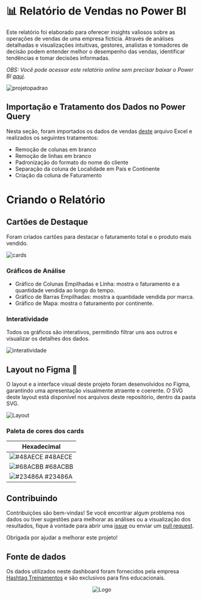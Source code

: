 # 📊 Relatório de Vendas no Power BI

Este relatório foi elaborado para oferecer insights valiosos sobre as operações de vendas de uma empresa fictícia. Através de análises detalhadas e visualizações intuitivas, gestores, analistas e tomadores de decisão podem entender melhor o desempenho das vendas, identificar tendências e tomar decisões informadas.

*OBS: Você pode acessar este relatório online sem precisar baixar o Power BI [aqui](https://app.powerbi.com/view?r=eyJrIjoiZDM3OGFjNTgtMDlhMi00ZmJiLTk3ZWEtM2EzMGYzZjFjYTAyIiwidCI6ImMzMDM2NTdiLWUzMDYtNGYzNi05OWUxLTc5ZDg3Yzg3NTQ4NiJ9).*

![projetopadrao](https://github.com/manuggetts/Relatorio_PBI/assets/141872152/a8402329-870b-400d-b4e1-206f6bbe6205)

## Importação e Tratamento dos Dados no Power Query

Nesta seção, foram importados os dados de vendas [deste](https://github.com/manuggetts/Relatorio_PBI/files/15002505/Vendas.xlsx) arquivo Excel e realizados os seguintes tratamentos:

- Remoção de colunas em branco
- Remoção de linhas em branco
- Padronização do formato do nome do cliente
- Separação da coluna de Localidade em País e Continente
- Criação da coluna de Faturamento

# Criando o Relatório

## Cartões de Destaque

Foram criados cartões para destacar o faturamento total e o produto mais vendido.

![cards](https://github.com/manuggetts/Relatorio_PBI/assets/141872152/f1984728-c62a-4197-bf2a-1d687f7fecc2)

### Gráficos de Análise

- Gráfico de Colunas Empilhadas e Linha: mostra o faturamento e a quantidade vendida ao longo do tempo.
- Gráfico de Barras Empilhadas: mostra a quantidade vendida por marca.
- Gráfico de Mapa: mostra o faturamento por continente.

### Interatividade

Todos os gráficos são interativos, permitindo filtrar uns aos outros e visualizar os detalhes dos dados.

![interatividade](https://github.com/manuggetts/Relatorio_PBI/assets/141872152/42f797cf-41d4-4ddb-9cea-fd806c99db76)

## Layout no Figma 🎨

O layout e a interface visual deste projeto foram desenvolvidos no Figma, garantindo uma apresentação visualmente atraente e coerente.
O SVG deste layout está disponível nos arquivos deste repositório, dentro da pasta SVG.

![Layout](https://github.com/manuggetts/Relatorio_PBI/assets/141872152/ed8e95f1-dcc7-4483-bbee-b39d5ce55db3)

### Paleta de cores dos cards

Hexadecimal                                                      |
---------------------------------------------------------------- |
![#48AECE](https://via.placeholder.com/10/48AECE?text=+) #48AECE |
![#68ACBB](https://via.placeholder.com/10/68ACBB?text=+) #68ACBB |
![#23486A](https://via.placeholder.com/10/23486A?text=+) #23486A |

## Contribuindo

Contribuições são bem-vindas! Se você encontrar algum problema nos dados ou tiver sugestões para melhorar as análises ou a visualização dos resultados, fique à vontade para abrir uma [issue](https://github.com/manuggetts/Relatorio_PBI/issues) ou enviar um [pull request](https://github.com/manuggetts/Relatorio_PBI/pulls). 

Obrigada por ajudar a melhorar este projeto!

## Fonte de dados

Os dados utilizados neste dashboard foram fornecidos pela empresa [Hashtag Treinamentos](https://www.hashtagtreinamentos.com) e são exclusivos para fins educacionais.

<p align="center">
  <img src="https://www.hashtagtreinamentos.com/wp-content/uploads/2022/05/Logo-Hashtag-Original-100x45px.png" alt="Logo">
</p>
